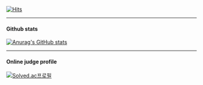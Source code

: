 [![Hits](https://hits.seeyoufarm.com/api/count/incr/badge.svg?url=https%3A%2F%2Fgithub.com%2Fbbbjihan&count_bg=%2379C83D&title_bg=%23555555&icon=github.svg&icon_color=%23E7E7E7&title=Github&edge_flat=false)](https://hits.seeyoufarm.com)

---
#### Github stats

[![Anurag's GitHub stats](https://github-readme-stats.vercel.app/api?username=bbbjihan)](https://github.com/bbbjihan/github-readme-stats)

---
#### Online judge profile

[![Solved.ac프로필](http://mazassumnida.wtf/api/v2/generate_badge?boj=bbbjihan)](https://solved.ac/bbbjihan)
